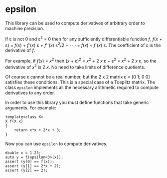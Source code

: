 ﻿# epsilon

This library can be used to compute derivatives of arbitrary order to machine precision.

If ε is not 0 and ε<sup>2</sup> = 0 then for any sufficiently differentiable function _f_,
_f_(_x_ + ε) = _f_(_x_) + _f_'(_x_) ε + _f_''(_x_) ε<sup>2</sup>/2 + &middot; &middot; &middot; =  _f_(_x_) + _f_'(_x_) ε.
The coefficient of ε is the derivative of _f_.

For example, if _f_(_x_) = _x_<sup>2</sup> 
then (_x_ + ε)<sup>2</sup> = _x_<sup>2</sup> + 2 _x_ ε + ε<sup>2</sup> = _x_<sup>2</sup> + 2 _x_ ε,
so the derivative of _x_<sup>2</sup> is 2 _x_. No need to take limits of difference
quotients.

Of course ε cannot be a real number, but the 2 x 2 matrix ε = [0 1; 0 0] satisfies these conditions.
This is a special case of a Toeplitz matrix. The class `epsilon` implements all the necessary 
arithmetic required to compute derivatives to any order.

In order to use this library you must define functions that take generic arguments. For example:
```
template<class X>
X f(X x)
{
    return x*x + 2*x + 3;
}
```
Now you can use `epsilon` to compute derivatives.
```
double x = 1.23;
auto y = f(epsilon<3>(x));
assert (y[0] == f(x));
assert (y[1] == 2*x + 2);
assert (y[2] == 2);
```

